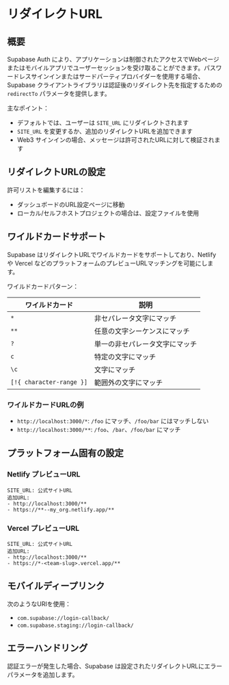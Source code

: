# リダイレクトURL

## 概要

Supabase Auth により、アプリケーションは制御されたアクセスでWebページまたはモバイルアプリでユーザーセッションを受け取ることができます。パスワードレスサインインまたはサードパーティプロバイダーを使用する場合、Supabase クライアントライブラリは認証後のリダイレクト先を指定するための `redirectTo` パラメータを提供します。

主なポイント：

- デフォルトでは、ユーザーは `SITE_URL` にリダイレクトされます
- `SITE_URL` を変更するか、追加のリダイレクトURLを追加できます
- Web3 サインインの場合、メッセージは許可されたURLに対して検証されます

## リダイレクトURLの設定

許可リストを編集するには：

- ダッシュボードのURL設定ページに移動
- ローカル/セルフホストプロジェクトの場合は、設定ファイルを使用

## ワイルドカードサポート

Supabase はリダイレクトURLでワイルドカードをサポートしており、Netlify や Vercel などのプラットフォームのプレビューURLマッチングを可能にします。

ワイルドカードパターン：

| ワイルドカード | 説明 |
|----------|-------------|
| `*` | 非セパレータ文字にマッチ |
| `**` | 任意の文字シーケンスにマッチ |
| `?` | 単一の非セパレータ文字にマッチ |
| `c` | 特定の文字にマッチ |
| `\c` | 文字にマッチ |
| `[!{ character-range }]` | 範囲外の文字にマッチ |

### ワイルドカードURLの例

- `http://localhost:3000/*`: `/foo` にマッチ、`/foo/bar` にはマッチしない
- `http://localhost:3000/**`: `/foo`、`/bar`、`/foo/bar` にマッチ

## プラットフォーム固有の設定

### Netlify プレビューURL

```
SITE_URL: 公式サイトURL
追加URL:
- http://localhost:3000/**
- https://**--my_org.netlify.app/**
```

### Vercel プレビューURL

```
SITE_URL: 公式サイトURL
追加URL:
- http://localhost:3000/**
- https://*-<team-slug>.vercel.app/**
```

## モバイルディープリンク

次のようなURIを使用：

- `com.supabase://login-callback/`
- `com.supabase.staging://login-callback/`

## エラーハンドリング

認証エラーが発生した場合、Supabase は設定されたリダイレクトURLにエラーパラメータを追加します。
